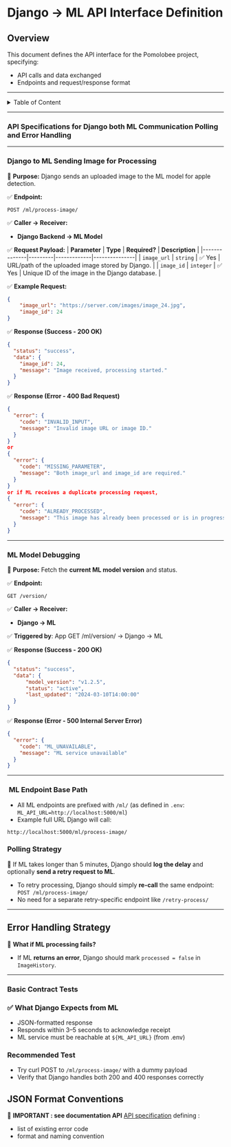 
# **Django -> ML API Interface Definition**
## **Overview**
This document defines the API interface for the Pomolobee project, specifying:
- API calls and data exchanged
- Endpoints and request/response format
--- 
   
<details>
<summary>Table of Content</summary>

<!-- TOC -->
- [**Django -> ML API Interface Definition**](#django-ml-api-interface-definition)
  - [**Overview**](#overview)
    - [**API Specifications for Django both ML Communication Polling and Error Handling**](#api-specifications-for-django-both-ml-communication-polling-and-error-handling)
    - [**Django to ML Sending Image for Processing**](#django-to-ml-sending-image-for-processing)
    - [**ML Model Debugging**](#ml-model-debugging)
    - [️ ML Endpoint Base Path](#ml-endpoint-base-path)
    - [**Polling Strategy**](#polling-strategy)
  - [**Error Handling Strategy**](#error-handling-strategy)
    - [Basic Contract Tests](#basic-contract-tests)
    - [Recommended Test](#recommended-test)
  - [**JSON Format Conventions**](#json-format-conventions)
<!-- TOC END -->
 
</details>

---

  
 
### **API Specifications for Django both ML Communication Polling and Error Handling**

---

### **Django to ML Sending Image for Processing**
📌 **Purpose:** Django sends an uploaded image to the ML model for apple detection.

✅ **Endpoint:**  
```
POST /ml/process-image/
```
✅ **Caller → Receiver:**  
- **Django Backend → ML Model**

✅ **Request Payload:**
| **Parameter** | **Type** | **Required?** | **Description** |
|--------------|---------|-------------|---------------|
| `image_url` | `string` | ✅ Yes | URL/path of the uploaded image stored by Django. |
| `image_id` | `integer` | ✅ Yes | Unique ID of the image in the Django database. |

✅ **Example Request:**
```json
{
    "image_url": "https://server.com/images/image_24.jpg",
    "image_id": 24
}
```

✅ **Response (Success - 200 OK)**
```json
{
  "status": "success",
  "data": {
    "image_id": 24,
    "message": "Image received, processing started."
  }
}

```

✅ **Response (Error - 400 Bad Request)**
```json
{
  "error": {
    "code": "INVALID_INPUT",
    "message": "Invalid image URL or image ID."
  }
}
or
{
  "error": {
    "code": "MISSING_PARAMETER",
    "message": "Both image_url and image_id are required."
  }
}
or if ML receives a duplicate processing request,
{
  "error": {
    "code": "ALREADY_PROCESSED",
    "message": "This image has already been processed or is in progress."
  }
}


```

--- 
### **ML Model Debugging**
📌 **Purpose:** Fetch the **current ML model version** and status.

✅ **Endpoint:**  
```
GET /version/
```
✅ **Caller → Receiver:**  
- **Django -> ML**

✅ **Triggered by**: App GET /ml/version/ → Django → ML

✅ **Response (Success - 200 OK)**
```json
{
  "status": "success",
  "data": { 
      "model_version": "v1.2.5",
      "status": "active",
      "last_updated": "2024-03-10T14:00:00"
  }
}
```

✅ **Response (Error - 500 Internal Server Error)**
```json
{
  "error": {
    "code": "ML_UNAVAILABLE",
    "message": "ML service unavailable"
  }
}
```

---

### ️ ML Endpoint Base Path

- All ML endpoints are prefixed with `/ml/` (as defined in `.env`: `ML_API_URL=http://localhost:5000/ml`)
- Example full URL Django will call:
```text
http://localhost:5000/ml/process-image/
```

### **Polling Strategy**
   
📌 If ML takes longer than 5 minutes, Django should **log the delay** and optionally **send a retry request to ML**.  

- To retry processing, Django should simply **re-call** the same endpoint:  
  `POST /ml/process-image/`
- No need for a separate retry-specific endpoint like `/retry-process/`

---

## **Error Handling Strategy**
📌 **What if ML processing fails?**  
- If ML **returns an error**, Django should mark `processed = false` in `ImageHistory`.  
 
 

---

###   Basic Contract Tests

 ### ✅ What Django Expects from ML

- JSON-formatted response
- Responds within 3–5 seconds to acknowledge receipt
- ML service must be reachable at `${ML_API_URL}` (from .env)

### Recommended Test
- Try curl POST to `/ml/process-image/` with a dummy payload
- Verify that Django handles both 200 and 400 responses correctly


## **JSON Format Conventions**

📌 **IMPORTANT : see documentation  API** [API specification](API.md) defining :
- list of existing error code
- format and naming convention 